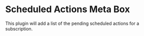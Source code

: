 # Scheduled Actions Meta Box

This plugin will add a list of the pending scheduled actions for a subscription.